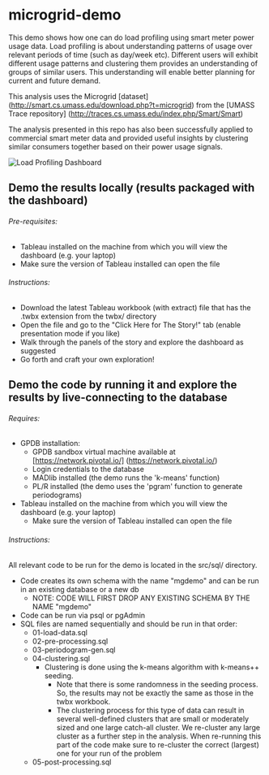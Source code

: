 # microgrid-demo

This demo shows how one can do load profiling using smart meter power usage data. Load profiling is about understanding patterns of usage over relevant periods of time (such as day/week etc). Different users will exhibit different usage patterns and clustering them provides an understanding of groups of similar users. This understanding will enable better planning for current and future demand.

This analysis uses the Microgrid [dataset] (http://smart.cs.umass.edu/download.php?t=microgrid) from the [UMASS Trace repository] (http://traces.cs.umass.edu/index.php/Smart/Smart)

The analysis presented in this repo has also been successfully applied to commercial smart meter data and provided useful insights by clustering similar consumers together based on their power usage signals.

![Load Profiling Dashboard](/Users/rraghu/github/microgrid-demo/tmp/screen_shot_for_repo_2.png)

## Demo the results locally (results packaged with the dashboard)
###### Pre-requisites:
* Tableau installed on the machine from which you will view the dashboard (e.g. your laptop)
* Make sure the version of Tableau installed can open the file

###### Instructions:
* Download the latest Tableau workbook (with extract) file that has the .twbx extension from the twbx/ directory
* Open the file and go to the "Click Here for The Story!" tab (enable presentation mode if you like)
* Walk through the panels of the story and explore the dashboard as suggested
* Go forth and craft your own exploration!


## Demo the code by running it and explore the results by live-connecting to the database
###### Requires:
* GPDB installation:
    * GPDB sandbox virtual machine available at [https://network.pivotal.io/] (https://network.pivotal.io/)
    * Login credentials to the database
    * MADlib installed (the demo runs the 'k-means' function)
    * PL/R installed (the demo uses the 'pgram' function to generate periodograms)
* Tableau installed on the machine from which you will view the dashboard (e.g. your laptop)
    * Make sure the version of Tableau installed can open the file

###### Instructions:
All relevant code to be run for the demo is located in the src/sql/ directory.
* Code creates its own schema with the name "mgdemo" and can be run in an existing database or a new db
  * NOTE: CODE WILL FIRST DROP ANY EXISTING SCHEMA BY THE NAME "mgdemo"
* Code can be run via psql or pgAdmin
* SQL files are named sequentially and should be run in that order:
  * 01-load-data.sql
  * 02-pre-processing.sql
  * 03-periodogram-gen.sql
  * 04-clustering.sql
    * Clustering is done using the k-means algorithm with k-means++ seeding.
      * Note that there is some randomness in the seeding process. So, the results may not be exactly the same as those in the twbx workbook.
      * The clustering process for this type of data can result in several well-defined clusters that are small or moderately sized and one large catch-all cluster. We re-cluster any large cluster as a further step in the analysis. When re-running this part of the code make sure to re-cluster the correct (largest) one for your run of the problem
  * 05-post-processing.sql

